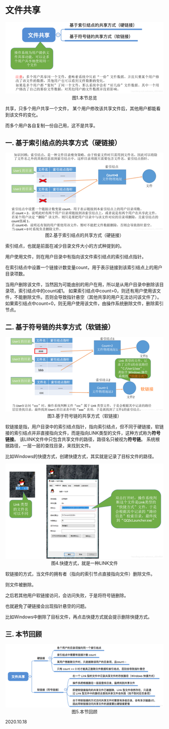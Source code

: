 # 文件共享

<img src="操作系统807-1.png" alt="操作系统807-1" style="zoom:67%;" />

<center>图1.本节总览</center>

共享，只多个用户共享一个文件， 某个用户修改该共享文件后，其他用户都能看到该文件的变化。

而多个用户各自复制一份自己用，这不是共享。

## 一. 基于索引结点的共享方式（硬链接）

<img src="操作系统807-2.png" alt="操作系统807-2" style="zoom:67%;" />

<center>图2.基于索引结点的共享方式（硬链接）</center>

索引结点，也就是前面在减少目录文件大小的方式种提到的。

用户使用文件，则在用户目录中有指向该文件索引结点的索引结点指针。

在索引结点中设置一个链接计数变量count，用于表示链接到该索引结点上的用户目录项数。

当用户删除该文件，当然因为可能由别的用户在用，所以是从用户目录中删除该目录项，索引结点中的count减1。
如果索引结点中count>0，则还有用户使用该文件，不能删除文件。否则会导致指针悬空（其他共享的用户无法访问该文件了）。
如果索引结点中count=0，则无用户使用该文件，由操作系统删除文件，删除索引节点。

## 二. 基于符号链的共享方式（软链接）

<img src="操作系统807-3.png" alt="操作系统807-3" style="zoom:67%;" />

<center>图3.基于符号链的共享方式（软链接）</center>

软链接是指，用户目录中的索引结点指针，指向索引结点，但不同于硬链接，软链接的索引结点并非直接指向文件，而是指向LINK类型的文件，这种方式称为**符号链接**。
该LIINK文件中只包含共享文件的路径，路径名只被视为**符号链**。
系统根据路径，一层一层的查找目录，来找到文件。

比如Windows的快捷方式，创建快捷方式，其实就是记录了目标文件的路径。

<img src="操作系统807-4.png" alt="操作系统807-4" style="zoom:67%;" />

<center>图4.快捷方式，就是一种LINK文件</center>

软链接的方式，当文件的拥有者（指向的索引节点直接指向文件）删除文件。

则文件被删除。

之后若其他用户软链接访问，会访问失败，于是将符号链删除。

也就避免了硬链接会出现指针悬空的问题。

比如Windows中删除了目标文件，再点击快捷方式就会提示删除快捷方式。

## 三. 本节回顾

<img src="操作系统807-.png" alt="操作系统807-" style="zoom:67%;" />

<center>图5.本节回顾</center>

2020.10.18